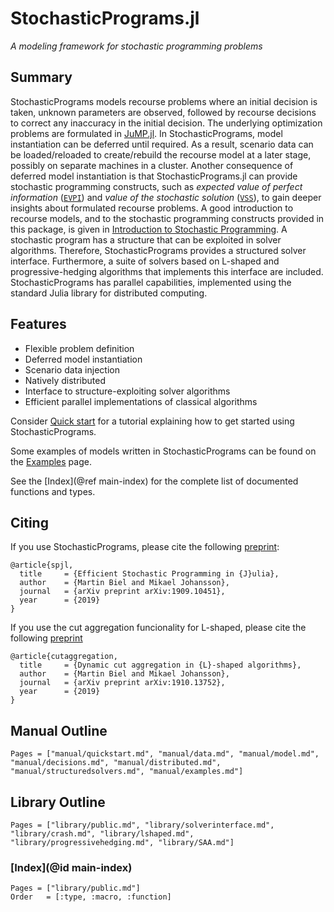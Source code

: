 # StochasticPrograms.jl

*A modeling framework for stochastic programming problems*

## Summary

StochasticPrograms models recourse problems where an initial decision is taken, unknown parameters are observed, followed by recourse decisions to correct any inaccuracy in the initial decision. The underlying optimization problems are formulated in [JuMP.jl](https://github.com/JuliaOpt/JuMP.jl). In StochasticPrograms, model instantiation can be deferred until required. As a result, scenario data can be loaded/reloaded to create/rebuild the recourse model at a later stage, possibly on separate machines in a cluster. Another consequence of deferred model instantiation is that StochasticPrograms.jl can provide stochastic programming constructs, such as *expected value of perfect information* ([`EVPI`](@ref)) and *value of the stochastic solution* ([`VSS`](@ref)), to gain deeper insights about formulated recourse problems. A good introduction to recourse models, and to the stochastic programming constructs provided in this package, is given in [Introduction to Stochastic Programming](https://link.springer.com/book/10.1007%2F978-1-4614-0237-4). A stochastic program has a structure that can be exploited in solver algorithms. Therefore, StochasticPrograms provides a structured solver interface. Furthermore, a suite of solvers based on L-shaped and progressive-hedging algorithms that implements this interface are included. StochasticPrograms has parallel capabilities, implemented using the standard Julia library for distributed computing.

## Features

- Flexible problem definition
- Deferred model instantiation
- Scenario data injection
- Natively distributed
- Interface to structure-exploiting solver algorithms
- Efficient parallel implementations of classical algorithms

Consider [Quick start](@ref) for a tutorial explaining how to get started using StochasticPrograms.

Some examples of models written in StochasticPrograms can be found on the [Examples](@ref) page.

See the [Index](@ref main-index) for the complete list of documented functions and types.

## Citing

If you use StochasticPrograms, please cite the following [preprint](https://arxiv.org/abs/1909.10451):

```
@article{spjl,
  title     = {Efficient Stochastic Programming in {J}ulia},
  author    = {Martin Biel and Mikael Johansson},
  journal   = {arXiv preprint arXiv:1909.10451},
  year      = {2019}
}
```

If you use the cut aggregation funcionality for L-shaped, please cite the following [preprint](https://arxiv.org/abs/1910.13752)

```
@article{cutaggregation,
  title     = {Dynamic cut aggregation in {L}-shaped algorithms},
  author    = {Martin Biel and Mikael Johansson},
  journal   = {arXiv preprint arXiv:1910.13752},
  year      = {2019}
}
```

## Manual Outline

```@contents
Pages = ["manual/quickstart.md", "manual/data.md", "manual/model.md", "manual/decisions.md", "manual/distributed.md", "manual/structuredsolvers.md", "manual/examples.md"]
```

## Library Outline

```@contents
Pages = ["library/public.md", "library/solverinterface.md", "library/crash.md", "library/lshaped.md", "library/progressivehedging.md", "library/SAA.md"]
```

### [Index](@id main-index)

```@index
Pages = ["library/public.md"]
Order   = [:type, :macro, :function]
```
